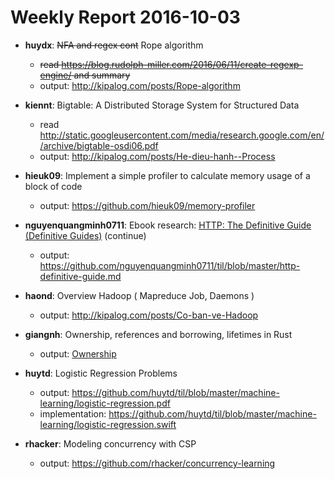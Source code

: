 # Weekly Report 2016-10-03
- **huydx**: ~~NFA and regex cont~~ Rope algorithm
  - ~~read https://blog.rudolph-miller.com/2016/06/11/create-regexp-engine/ and summary~~
  - output: http://kipalog.com/posts/Rope-algorithm

- **kiennt**: Bigtable: A Distributed Storage System for Structured Data
  - read http://static.googleusercontent.com/media/research.google.com/en//archive/bigtable-osdi06.pdf
  - output: http://kipalog.com/posts/He-dieu-hanh--Process

- **hieuk09**: Implement a simple profiler to calculate memory usage of a block of code
  - output: https://github.com/hieuk09/memory-profiler

- **nguyenquangminh0711**: Ebook research: [HTTP: The Definitive Guide (Definitive Guides)](https://www.amazon.com/HTTP-Definitive-Guide-Guides/dp/1565925092/ref=sr_1_1?ie=UTF8&qid=1474426868&sr=8-1&keywords=http+the+definitive+guide) (continue)
  - output: https://github.com/nguyenquangminh0711/til/blob/master/http-definitive-guide.md

- **haond**: Overview Hadoop ( Mapreduce Job, Daemons )
  - output: http://kipalog.com/posts/Co-ban-ve-Hadoop

- **giangnh**: Ownership, references and borrowing, lifetimes in Rust
  - output: [Ownership](http://kipalog.com/posts/Ownership--References--Borrowing-and-Lifetimes-in-Rust)

- **huytd**: Logistic Regression Problems 
  - output: https://github.com/huytd/til/blob/master/machine-learning/logistic-regression.pdf
  - implementation: https://github.com/huytd/til/blob/master/machine-learning/logistic-regression.swift
  
- **rhacker**: Modeling concurrency with CSP
  - output: https://github.com/rhacker/concurrency-learning
